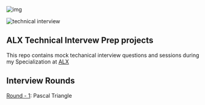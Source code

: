 
![img](https://assets.imaginablefutures.com/media/images/ALX_Logo.max-200x150.png)

![technical interview](https://media4.giphy.com/media/14bDMRUYVrzOIo/200.webp?cid=ecf05e47u03qgit7rb1j56izztal9c6b5roh0xgd68oeann8&ep=v1_gifs_search&rid=200.webp&ct=g)

## ALX Technical Intervew Prep projects

This repo contains mock techanical interview questions and sessions during my Specialization at [ALX](alxafrica.com)

## Interview Rounds

[Round - 1](./0x00-pascal_triangle): Pascal Triangle